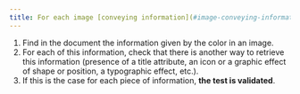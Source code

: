 ```yaml
---
title: For each image [conveying information](#image-conveying-information-given-by-color), the [information](#information-given-by-color) must not be given only by color. Is this rule respected?
---
```


1. Find in the document the information given by the color in an image.
2. For each of this information, check that there is another way to retrieve this information (presence of a title attribute, an icon or a graphic effect of shape or position, a typographic effect, etc.).
3. If this is the case for each piece of information, **the test is validated**.

